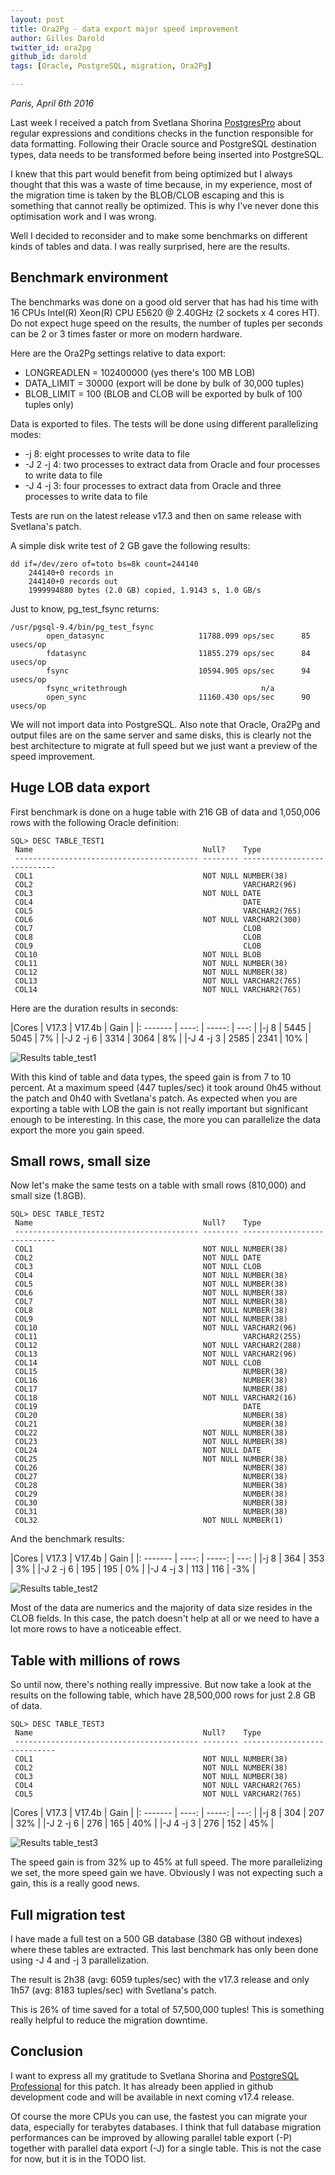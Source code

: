 ```yaml
---
layout: post
title: Ora2Pg - data export major speed improvement
author: Gilles Darold
twitter_id: ora2pg
github_id: darold
tags: [Oracle, PostgreSQL, migration, Ora2Pg]

---
```

*Paris, April 6th 2016*

Last week I received a patch from Svetlana Shorina [PostgresPro](https://postgrespro.ru/) about
regular expressions and conditions checks in the function responsible for
data formatting. Following their Oracle source and PostgreSQL destination
types, data needs to be transformed before being inserted into PostgreSQL.

I knew that this part would benefit from being optimized but I always thought
that this was a waste of time because, in my experience, most of the migration
time is taken by the BLOB/CLOB escaping and this is something that cannot
really be optimized. This is why I've never done this optimisation work and I
was wrong.

Well I decided to reconsider and to make some benchmarks on different kinds of
tables and data. I was really surprised, here are the results.

<!--MORE-->

## Benchmark environment

The benchmarks was done on a good old server that has had his time with 16 CPUs
Intel(R) Xeon(R) CPU E5620 @ 2.40GHz (2 sockets x 4 cores HT). Do not expect
huge speed on the results, the number of tuples per seconds can be 2 or 3 times
faster or more on modern hardware.

Here are the Ora2Pg settings relative to data export:

* LONGREADLEN = 102400000 (yes there's 100 MB LOB)
* DATA_LIMIT = 30000 (export will be done by bulk of 30,000 tuples)
* BLOB_LIMIT = 100 (BLOB and CLOB will be exported by bulk of 100 tuples only)

Data is exported to files. The tests will be done using different parallelizing
modes:

* -j 8: eight processes to write data to file
* -J 2 -j 4: two processes to extract data from Oracle and four processes to write data to file
* -J 4 -j 3: four processes to extract data from Oracle and three processes to write data to file

Tests are run on the latest release v17.3 and then on same release with Svetlana's patch.

A simple disk write test of 2 GB gave the following results:

```
dd if=/dev/zero of=toto bs=8k count=244140
	244140+0 records in
	244140+0 records out
	1999994880 bytes (2.0 GB) copied, 1.9143 s, 1.0 GB/s
```

Just to know, pg_test_fsync returns:

```
/usr/pgsql-9.4/bin/pg_test_fsync
        open_datasync                     11788.099 ops/sec      85 usecs/op
        fdatasync                         11855.279 ops/sec      84 usecs/op
        fsync                             10594.905 ops/sec      94 usecs/op
        fsync_writethrough                              n/a
        open_sync                         11160.430 ops/sec      90 usecs/op
```

We will not import data into PostgreSQL. Also note that Oracle, Ora2Pg and
output files are on the same server and same disks, this is clearly not the
best architecture to migrate at full speed but we just want a preview of the
speed improvement.


## Huge LOB data export

First benchmark is done on a huge table with 216 GB of data and 1,050,006 rows
with the following Oracle definition:

```
SQL> DESC TABLE_TEST1
 Name                                      Null?    Type
 ----------------------------------------- -------- ----------------------------
 COL1                                      NOT NULL NUMBER(38)
 COL2                                               VARCHAR2(96)
 COL3                                      NOT NULL DATE
 COL4                                               DATE
 COL5                                               VARCHAR2(765)
 COL6                                      NOT NULL VARCHAR2(300)
 COL7                                               CLOB
 COL8                                               CLOB
 COL9                                               CLOB
 COL10                                     NOT NULL BLOB
 COL11                                     NOT NULL NUMBER(38)
 COL12                                     NOT NULL NUMBER(38)
 COL13                                     NOT NULL VARCHAR2(765)
 COL14                                     NOT NULL VARCHAR2(765)
```

Here are the duration results in seconds:

|Cores     | V17.3 | V17.4b | Gain |
|: ------- | ----: | -----: | ---: |
|-j 8      |  5445 |  5045  |   7% |
|-J 2 -j 6 |  3314 |  3064  |   8% |
|-J 4 -j 3 |  2585 |  2341  |  10% |

<img src="{{ site.baseurl }}/assets/media/Ora2Pg_data_export_improvement_table_test1.png" title="Results table_test1"/>

With this kind of table and data types, the speed gain is from 7 to 10 percent.
At a maximum speed (447 tuples/sec) it took around 0h45 without the patch and
0h40 with Svetlana's patch. As expected when you are exporting a table with LOB
the gain is not really important but significant enough to be interesting. In
this case, the more you can parallelize the data export the more you gain speed.


## Small rows, small size

Now let's make the same tests on a table with small rows (810,000) and small
size (1.8GB).

```
SQL> DESC TABLE_TEST2
 Name                                      Null?    Type
 ----------------------------------------- -------- ----------------------------
 COL1                                      NOT NULL NUMBER(38)
 COL2                                      NOT NULL DATE
 COL3                                      NOT NULL CLOB
 COL4                                      NOT NULL NUMBER(38)
 COL5                                      NOT NULL NUMBER(38)
 COL6                                      NOT NULL NUMBER(38)
 COL7                                      NOT NULL NUMBER(38)
 COL8                                      NOT NULL NUMBER(38)
 COL9                                      NOT NULL NUMBER(38)
 COL10                                     NOT NULL VARCHAR2(96)
 COL11                                              VARCHAR2(255)
 COL12                                     NOT NULL VARCHAR2(288)
 COL13                                     NOT NULL VARCHAR2(96)
 COL14                                     NOT NULL CLOB
 COL15                                              NUMBER(38)
 COL16                                              NUMBER(38)
 COL17                                              NUMBER(38)
 COL18                                     NOT NULL VARCHAR2(16)
 COL19                                              DATE
 COL20                                              NUMBER(38)
 COL21                                              NUMBER(38)
 COL22                                     NOT NULL NUMBER(38)
 COL23                                     NOT NULL NUMBER(38)
 COL24                                     NOT NULL DATE
 COL25                                     NOT NULL NUMBER(38)
 COL26                                              NUMBER(38)
 COL27                                              NUMBER(38)
 COL28                                              NUMBER(38)
 COL29                                              NUMBER(38)
 COL30                                              NUMBER(38)
 COL31                                              NUMBER(38)
 COL32                                     NOT NULL NUMBER(1)
```

And the benchmark results:

|Cores     | V17.3 | V17.4b | Gain |
|: ------- | ----: | -----: | ---: |
|-j 8      |   364 |   353  |   3% |
|-J 2 -j 6 |   195 |   195  |   0% |
|-J 4 -j 3 |   113 |   116  |  -3% |

<img src="{{ site.baseurl }}/assets/media/Ora2Pg_data_export_improvement_table_test2.png" title="Results table_test2"/>

Most of the data are numerics and the majority of data size resides in the
CLOB fields. In this case, the patch doesn't help at all or we need to
have a lot more rows to have a noticeable effect.


## Table with millions of rows

So until now, there's nothing really impressive. But now take a look at the
results on the following table, which have 28,500,000 rows for just 2.8 GB
of data.

```
SQL> DESC TABLE_TEST3
 Name                                      Null?    Type
 ----------------------------------------- -------- ----------------------------
 COL1                                      NOT NULL NUMBER(38)
 COL2                                      NOT NULL NUMBER(38)
 COL3                                      NOT NULL NUMBER(38)
 COL4                                      NOT NULL VARCHAR2(765)
 COL5                                      NOT NULL VARCHAR2(765)
```

|Cores     | V17.3 | V17.4b | Gain |
|: ------- | ----: | -----: | ---: |
|-j 8      |   304 |   207  |  32% |
|-J 2 -j 6 |   276 |   165  |  40% |
|-J 4 -j 3 |   276 |   152  |  45% |

<img src="{{ site.baseurl }}/assets/media/Ora2Pg_data_export_improvement_table_test3.png" title="Results table_test3"/>

The speed gain is from 32% up to 45% at full speed. The more parallelizing we
set, the more speed gain we have. Obviously I was not expecting such a gain,
this is a really good news.

## Full migration test

I have made a full test on a 500 GB database (380 GB without indexes) where
these tables are extracted. This last benchmark has only been done using -J 4
and -j 3 parallelization.

The result is 2h38 (avg: 6059 tuples/sec) with the v17.3 release and only 1h57
(avg: 8183 tuples/sec) with Svetlana's patch.

This is 26% of time saved for a total of 57,500,000 tuples! This is something
really helpful to reduce the migration downtime.


## Conclusion

I want to express all my gratitude to Svetlana Shorina and [PostgreSQL Professional](https://postgrespro.ru/)
for this patch. It has already been applied in github development code and will
be available in next coming v17.4 release.

Of course the more CPUs you can use, the fastest you can migrate your data, especially
for terabytes databases. I think that full database migration performances can be improved
by allowing parallel table export (-P) together with parallel data export (-J) for a single
table. This is not the case for now, but it is in the TODO list.


